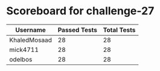 # Scoreboard for challenge-27
| Username   | Passed Tests | Total Tests |
|------------|--------------|-------------|
| KhaledMosaad | 28 | 28 |
| mick4711 | 28 | 28 |
| odelbos | 28 | 28 |
